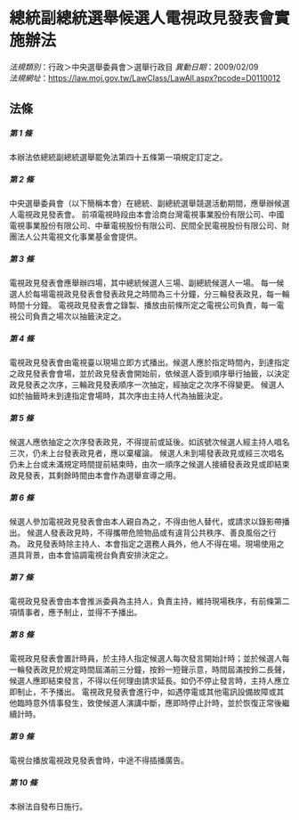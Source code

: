 # 總統副總統選舉候選人電視政見發表會實施辦法

*法規類別*：行政＞中央選舉委員會＞選舉行政目
*異動日期*：2009/02/09  
*法規網址*：https://law.moj.gov.tw/LawClass/LawAll.aspx?pcode=D0110012



## 法條
##### 第 1 條
本辦法依總統副總統選舉罷免法第四十五條第一項規定訂定之。

##### 第 2 條
中央選舉委員會（以下簡稱本會）在總統、副總統選舉競選活動期間，應舉辦候選人電視政見發表會。
前項電視時段由本會洽商台灣電視事業股份有限公司、中國電視事業股份有限公司、中華電視股份有限公司、民間全民電視股份有限公司、財團法人公共電視文化事業基金會提供。

##### 第 3 條
電視政見發表會應舉辦四場，其中總統候選人三場、副總統候選人一場。
每一候選人於每場電視政見發表會發表政見之時間為三十分鐘，分三輪發表政見，每一輪時間十分鐘。
電視政見發表會之錄製、播放由前條所定之電視公司負責，每一電視公司負責之場次以抽籤決定之。

##### 第 4 條
電視政見發表會由電視臺以現場立即方式播出。候選人應於指定時間內，到達指定之政見發表會會場，並於政見發表會開始前，依候選人簽到順序舉行抽籤，以決定政見發表之次序，三輪政見發表順序一次抽定，經抽定之次序不得變更。
候選人如於抽籤時未到達指定會場時，其次序由主持人代為抽籤決定。

##### 第 5 條
候選人應依抽定之次序發表政見，不得提前或延後。如該號次候選人經主持人唱名三次，仍未上台發表政見者，應以棄權論。
候選人未到場發表政見或經三次唱名仍未上台或未滿規定時間提前結束時，由次一順序之候選人接續發表政見或即結束政見發表，其剩餘時間由本會作為選舉宣導之用。

##### 第 6 條
候選人參加電視政見發表會由本人親自為之，不得由他人替代，或請求以錄影帶播出。
候選人發表政見時，不得攜帶危險物品或有違背公共秩序、善良風俗之行為。
政見發表時除主持人、本會指定之選務人員外，他人不得在場。現場使用之道具背景，由本會協調電視台負責安排決定之。

##### 第 7 條
電視政見發表會由本會推派委員為主持人，負責主持，維持現場秩序，有前條第二項情事者，應予制止，並得不予播出。

##### 第 8 條
電視政見發表會置計時員，於主持人指定候選人每次發言開始計時；並於候選人每一輪發表政見於規定時間屆滿前三分鐘，按鈴一短聲示意，時間屆滿按鈴二長聲，候選人應即結束發言，不得以任何理由請求延長。如仍不停止發言時，主持人應立即制止，不予播出。
電視政見發表會進行中，如遇停電或其他電訊設備故障或其他臨時意外情事發生，致使候選人演講中斷，應即時停止計時，並於恢復正常後繼續計時。

##### 第 9 條
電視台播放電視政見發表會時，中途不得插播廣告。

##### 第 10 條
本辦法自發布日施行。


